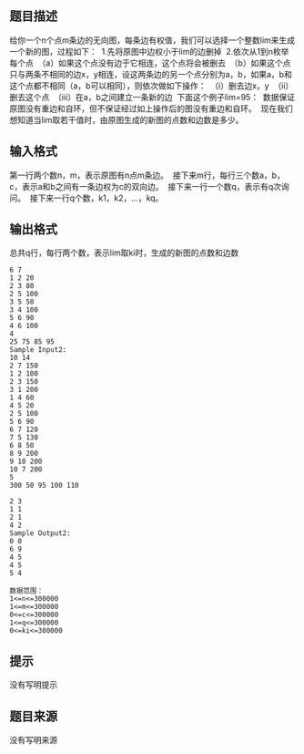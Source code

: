 


## 题目描述
给你一个n个点m条边的无向图，每条边有权值，我们可以选择一个整数lim来生成一个新的图，过程如下： 
1.先将原图中边权小于lim的边删掉 
2.依次从1到n枚举每个点 
（a）如果这个点没有边于它相连，这个点将会被删去 
（b）如果这个点只与两条不相同的边x，y相连，设这两条边的另一个点分别为a，b，如果a，b和这个点都不相同（a，b可以相同），则依次做如下操作： 
（i）删去边x，y 
（ii）删去这个点 
（iii）在a，b之间建立一条新的边 
下面这个例子lim=95： 
数据保证原图没有重边和自环，但不保证经过如上操作后的图没有重边和自环。 
现在我们想知道当lim取若干值时，由原图生成的新图的点数和边数是多少。 
## 输入格式
第一行两个数n，m，表示原图有n点m条边。 
接下来m行，每行三个数a，b，c，表示a和b之间有一条边权为c的双向边。 
接下来一行一个数q，表示有q次询问。 
接下来一行q个数，k1，k2，...，kq。 
## 输出格式
总共q行，每行两个数，表示lim取ki时，生成的新图的点数和边数 

```input1Sample Input1: 
6 7 
1 2 20 
2 3 80 
2 5 100 
3 5 50 
3 4 100 
5 6 90 
4 6 100 
4 
25 75 85 95 
Sample Input2: 
10 14 
2 7 150 
1 2 100 
2 3 150 
3 1 200 
1 4 60 
4 5 20 
2 5 100 
5 6 90 
6 7 120 
7 5 130 
6 8 50 
8 9 200 
9 10 200 
10 7 200 
5 
300 50 95 100 110 

```

```output1Sample Output1: 
2 3 
1 1 
2 1 
4 2 
Sample Output2: 
0 0 
6 9 
4 5 
4 5 
5 4 

数据范围： 
1<=n<=300000 
1<=m<=300000 
0<=c<=300000 
1<=q<=300000 
0<=ki<=300000 
```

## 提示
没有写明提示
## 题目来源
没有写明来源


